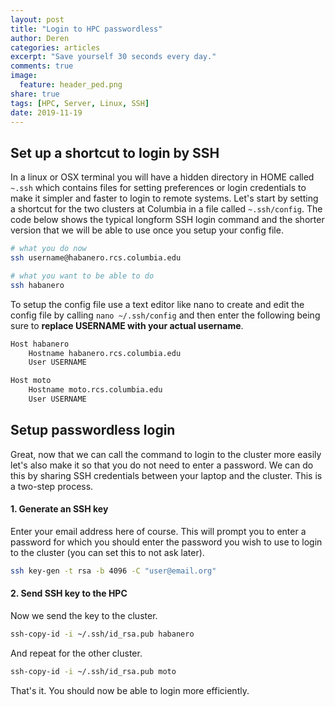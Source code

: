 ```yaml
---
layout: post
title: "Login to HPC passwordless"
author: Deren
categories: articles
excerpt: "Save yourself 30 seconds every day."
comments: true
image:
  feature: header_ped.png
share: true
tags: [HPC, Server, Linux, SSH]
date: 2019-11-19
---
```


## Set up a shortcut to login by SSH
In a linux or OSX terminal you will have a hidden directory in HOME called `~.ssh`
which contains files for setting preferences or login credentials to make it simpler
and faster to login to remote systems. Let's start by setting a shortcut for 
the two clusters at Columbia in a file called `~.ssh/config`. The code below 
shows the typical longform SSH login command and the shorter version that we will
be able to use once you setup your config file.

```bash
# what you do now
ssh username@habanero.rcs.columbia.edu

# what you want to be able to do
ssh habanero
```

To setup the config file use a text editor like nano to create and edit the config
file by calling `nano ~/.ssh/config` and then enter the following being sure to 
**replace USERNAME with your actual username**. 

```bash
Host habanero
    Hostname habanero.rcs.columbia.edu
    User USERNAME

Host moto
    Hostname moto.rcs.columbia.edu
    User USERNAME
```

## Setup passwordless login
Great, now that we can call the command to login to the cluster more easily let's
also make it so that you do not need to enter a password. We can do this by sharing
SSH credentials between your laptop and the cluster. This is a two-step process. 

#### 1. Generate an SSH key 
Enter your email address here of course. This will prompt you to enter a password
for which you should enter the password you wish to use to login to the cluster
(you can set this to not ask later).
```bash
ssh key-gen -t rsa -b 4096 -C "user@email.org"
```

#### 2. Send SSH key to the HPC
Now we send the key to the cluster.
```bash
ssh-copy-id -i ~/.ssh/id_rsa.pub habanero
```

And repeat for the other cluster. 
```bash
ssh-copy-id -i ~/.ssh/id_rsa.pub moto
```

That's it. You should now be able to login more efficiently.